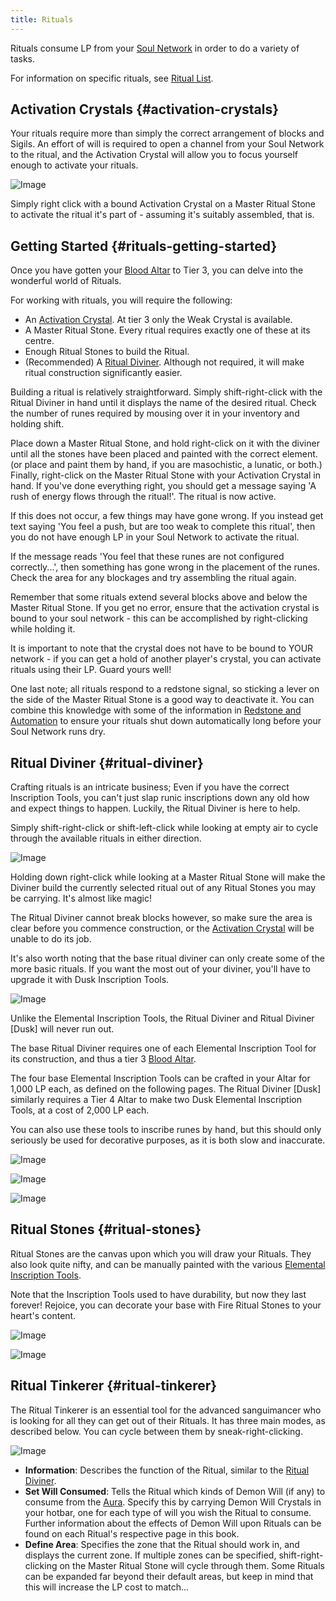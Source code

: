 ```yaml
---
title: Rituals
---
```


Rituals consume LP from your [Soul Network](#soul-network) in order to do a variety of tasks.

For information on specific rituals, see [Ritual List](#list-of-rituals).


## Activation Crystals {#activation-crystals}

Your rituals require more than simply the correct arrangement of blocks and Sigils. An effort of will is required to open a channel from your Soul Network to the ritual, and the Activation Crystal will allow you to focus yourself enough to activate your rituals.

![Image](/img/Rituals/1.png)

Simply right click with a bound Activation Crystal on a Master Ritual Stone to activate the ritual it's part of - assuming it's suitably assembled, that is.


## Getting Started {#rituals-getting-started}

Once you have gotten your [Blood Altar](#the-blood-altar) to Tier 3, you can delve into the wonderful world of Rituals.

For working with rituals, you will require the following:



* An [Activation Crystal](#activation-crystals). At tier 3 only the Weak Crystal is available.
* A Master Ritual Stone. Every ritual requires exactly one of these at its centre.
* Enough Ritual Stones to build the Ritual.
* (Recommended) A [Ritual Diviner](#ritual-diviner). Although not required, it will make ritual construction significantly easier.

Building a ritual is relatively straightforward. Simply shift-right-click with the Ritual Diviner in hand until it displays the name of the desired ritual. Check the number of runes required by mousing over it in your inventory and holding shift.

Place down a Master Ritual Stone, and hold right-click on it with the diviner until all the stones have been placed and painted with the correct element. (or place and paint them by hand, if you are masochistic, a lunatic, or both.) Finally, right-click on the Master Ritual Stone with your Activation Crystal in hand. If you've done everything right, you should get a message saying 'A rush of energy flows through the ritual!'. The ritual is now active.

If this does not occur, a few things may have gone wrong. If you instead get text saying 'You feel a push, but are too weak to complete this ritual', then you do not have enough LP in your Soul Network to activate the ritual.

If the message reads 'You feel that these runes are not configured correctly...', then something has gone wrong in the placement of the runes. Check the area for any blockages and try assembling the ritual again.

Remember that some rituals extend several blocks above and below the Master Ritual Stone. If you get no error, ensure that the activation crystal is bound to your soul network - this can be accomplished by right-clicking while holding it.

It is important to note that the crystal does not have to be bound to YOUR network - if you can get a hold of another player's crystal, you can activate rituals using their LP. Guard yours well!

One last note; all rituals respond to a redstone signal, so sticking a lever on the side of the Master Ritual Stone is a good way to deactivate it. You can combine this knowledge with some of the information in [Redstone and Automation](#redstone-and-automation) to ensure your rituals shut down automatically long before your Soul Network runs dry.


## Ritual Diviner {#ritual-diviner}

Crafting rituals is an intricate business; Even if you have the correct Inscription Tools, you can't just slap runic inscriptions down any old how and expect things to happen. Luckily, the Ritual Diviner is here to help.

Simply shift-right-click or shift-left-click while looking at empty air to cycle through the available rituals in either direction.

![Image](/img/Rituals/2.png)

Holding down right-click while looking at a Master Ritual Stone will make the Diviner build the currently selected ritual out of any Ritual Stones you may be carrying. It's almost like magic!

The Ritual Diviner cannot break blocks however, so make sure the area is clear before you commence construction, or the [Activation Crystal](#activation-crystals) will be unable to do its job.

It's also worth noting that the base ritual diviner can only create some of the more basic rituals. If you want the most out of your diviner, you'll have to upgrade it with Dusk Inscription Tools.

![Image](/img/Rituals/3.png)

Unlike the Elemental Inscription Tools, the Ritual Diviner and Ritual Diviner [Dusk] will never run out.

The base Ritual Diviner requires one of each Elemental Inscription Tool for its construction, and thus a tier 3 [Blood Altar](#the-blood-altar).

The four base Elemental Inscription Tools can be crafted in your Altar for 1,000 LP each, as defined on the following pages. The Ritual Diviner [Dusk] similarly requires a Tier 4 Altar to make two Dusk Elemental Inscription Tools, at a cost of 2,000 LP each.

You can also use these tools to inscribe runes by hand, but this should only seriously be used for decorative purposes, as it is both slow and inaccurate.

![Image](/img/Rituals/4.png)

![Image](/img/Rituals/5.png)

![Image](/img/Rituals/6.png)


## Ritual Stones {#ritual-stones}

Ritual Stones are the canvas upon which you will draw your Rituals. They also look quite nifty, and can be manually painted with the various [Elemental Inscription Tools](#ritual-diviner).

Note that the Inscription Tools used to have durability, but now they last forever! Rejoice, you can decorate your base with Fire Ritual Stones to your heart's content.

![Image](/img/Rituals/7.png)

![Image](/img/Rituals/8.png)


## Ritual Tinkerer {#ritual-tinkerer}

The Ritual Tinkerer is an essential tool for the advanced sanguimancer who is looking for all they can get out of their Rituals. It has three main modes, as described below. You can cycle between them by sneak-right-clicking.

![Image](/img/Rituals/9.png)

* **Information**: Describes the function of the Ritual, similar to the [Ritual Diviner](#ritual-diviner).
* **Set Will Consumed**: Tells the Ritual which kinds of Demon Will (if any) to consume from the [Aura](#demon-will-aura). Specify this by carrying Demon Will Crystals in your hotbar, one for each type of will you wish the Ritual to consume. Further information about the effects of Demon Will upon Rituals can be found on each Ritual's respective page in this book.
* **Define Area**: Specifies the zone that the Ritual should work in, and displays the current zone. If multiple zones can be specified, shift-right-clicking on the Master Ritual Stone will cycle through them. Some Rituals can be expanded far beyond their default areas, but keep in mind that this will increase the LP cost to match...
